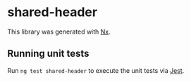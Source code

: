 # shared-header

This library was generated with [Nx](https://nx.dev).

## Running unit tests

Run `ng test shared-header` to execute the unit tests via [Jest](https://jestjs.io).
